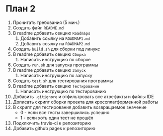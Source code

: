 # План 2
1. Прочитать требования (5 мин.)
2. Создать файл `README.md`
3. В readme добавить секцию `Roadmaps`
   1. Добавить ссылку на `ROADMAP1.md`
   2. Добавить ссылку на `ROADMAP2.md`
4. Создать `build.sh` для сборки под линукс
5. В readme добавить секцию `Сборка`
   1. Написать инструкцию по сборке
6. Создать `run.sh` для запуска программы
7. В readme добавить секцию `Запуск`
   1. Написать инструкцию по запуску
8. Создать `test.sh` для тестирования программы
9. В readme добавить секцию `Тестирование`
   1. Написать инструкцию по тестированию
10. Добавить `.gitignore` и отфильтровать все атрефакты и файлы IDE
11. Дописать скрипт сборки проекта для кроссплатформенной работы
12. В скрипт для тестирования добавить возвращаемое значение
    - 0 - если все тесты завершились успешно
    - 1 - если хоть один тест не прошёл
13. Подключить travis-ci к репозиторию
14. Добавить github pages к репозиторию